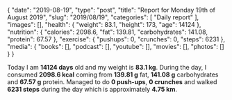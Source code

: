 {
    "date": "2019-08-19",
    "type": "post",
    "title": "Report for Monday 19th of August 2019",
    "slug": "2019\/08\/19",
    "categories": [
        "Daily report"
    ],
    "images": [],
    "health": {
        "weight": 83.1,
        "height": 173,
        "age": 14124
    },
    "nutrition": {
        "calories": 2098.6,
        "fat": 139.81,
        "carbohydrates": 141.08,
        "protein": 67.57
    },
    "exercise": {
        "pushups": 0,
        "crunches": 0,
        "steps": 6231
    },
    "media": {
        "books": [],
        "podcast": [],
        "youtube": [],
        "movies": [],
        "photos": []
    }
}

Today I am <strong>14124 days</strong> old and my weight is <strong>83.1 kg</strong>. During the day, I consumed <strong>2098.6 kcal</strong> coming from <strong>139.81 g</strong> fat, <strong>141.08 g</strong> carbohydrates and <strong>67.57 g</strong> protein. Managed to do <strong>0 push-ups</strong>, <strong>0 crunches</strong> and walked <strong>6231 steps</strong> during the day which is approximately <strong>4.75 km</strong>.